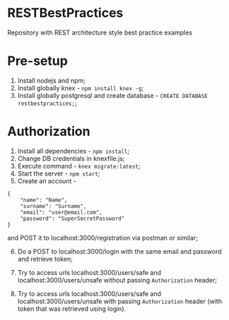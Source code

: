 # RESTBestPractices
Repository with REST architecture style best practice examples

# Pre-setup
1) Install nodejs and npm;
2) Install globally knex - ``npm install knex -g``;
3) Install globally postgresql and create database - ``CREATE DATABASE restbestpractices;``;

# Authorization
1) Install all dependencies - ``npm install``;
2) Change DB credentials in knexfile.js;
3) Execute command - ``knex migrate:latest``;
4) Start the server - ``npm start``;
5) Create an account -
```
{
	"name": "Name",
	"surname": "Surname",
	"email": "user@email.com",
	"password": "SuperSecretPassword"
}
```
and POST it to localhost:3000/registration via postman or similar;

6) Do a POST to localhost:3000/login with the same email and password and retrieve token;

7) Try to access urls localhost:3000/users/safe and localhost:3000/users/unsafe without passing ``Authorization`` header;

8) Try to access urls localhost:3000/users/safe and localhost:3000/users/unsafe with passing ``Authorization`` header (with token that was retrieved using login).